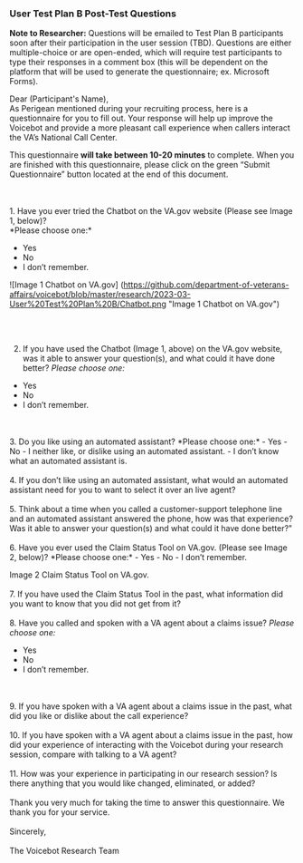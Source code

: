 ### User Test Plan B Post-Test Questions
**Note to Researcher:** Questions will be emailed to Test Plan B participants soon after their participation in the user session (TBD). Questions are either multiple-choice or are open-ended, which will require test participants to type their responses in a comment box (this will be dependent on the platform that will be used to generate the questionnaire; ex. Microsoft Forms).

Dear (Participant's Name),<br>
As Perigean mentioned during your recruiting process, here is a questionnaire for you to fill out. Your response will help up improve the Voicebot and provide a more pleasant call experience when callers interact the VA’s National Call Center.<br>

This questionnaire **will take between 10-20 minutes** to complete. When you are finished with this questionnaire, please click on the green “Submit Questionnaire” button located at the end of this document.  

<br>
 <br>
1.	Have you ever tried the Chatbot on the VA.gov website (Please see Image 1, below)?<br>
*Please choose one:* <br>

- Yes
- No
- I don’t remember.

![Image 1 Chatbot on VA.gov] (https://github.com/department-of-veterans-affairs/voicebot/blob/master/research/2023-03-User%20Test%20Plan%20B/Chatbot.png "Image 1 Chatbot on VA.gov")

<br>
 <br>

2.	If you have used the Chatbot (Image 1, above) on the VA.gov website, was it able to answer your question(s), and what could it have done better? *Please choose one:*
- Yes
- No
- I don’t remember.
<br>
 <br>
3.	Do you like using an automated assistant? *Please choose one:*
-	Yes
-	No
-	I neither like, or dislike using an automated assistant.
-	I don’t know what an automated assistant is.
<br>
 <br>
4.	If you don’t like using an automated assistant, what would an automated assistant need for you to want to select it over an live agent?
<br>
 <br>
5.	Think about a time when you called a customer-support telephone line and an automated assistant answered the phone, how was that experience? Was it able to answer your question(s) and what could it have done better?"
<br>
 <br>
6.	Have you ever used the Claim Status Tool on VA.gov. (Please see Image 2, below)? *Please choose one:*
- Yes
- No
- I don’t remember.

Image 2 Claim Status Tool on VA.gov.
<br>
 <br>
7.	 If you have used the Claim Status Tool in the past, what information did you want to know that you did not get from it?
<br>
 <br>
8.	Have you called and spoken with a VA agent about a claims issue? *Please choose one:*
- Yes
- No
- I don’t remember.
<br>
 <br>
9.	If you have spoken with a VA agent about a claims issue in the past, what did you like or dislike about the call experience?
<br>
 <br>
10.	If you have spoken with a VA agent about a claims issue in the past, how did your experience of interacting with the Voicebot during your research session, compare with talking to a VA agent?
<br>
 <br>
11.	How was your experience in participating in our research session? Is there anything that you would like changed, eliminated, or added?
<br>
 <br>
Thank you very much for taking the time to answer this questionnaire. We thank you for
 your service. 
 <br>
 <br>
Sincerely,
<br>
 <br>
The Voicebot Research Team





